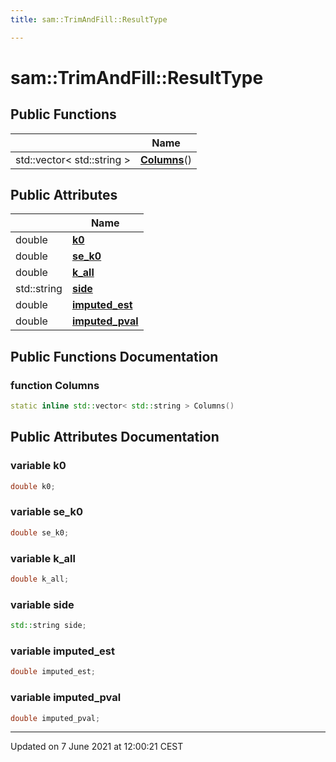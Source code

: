 ```yaml
---
title: sam::TrimAndFill::ResultType

---
```


# sam::TrimAndFill::ResultType



## Public Functions

|                | Name           |
| -------------- | -------------- |
| std::vector< std::string > | **[Columns](/doxygen/Classes/structsam_1_1_trim_and_fill_1_1_result_type/#function-columns)**() |

## Public Attributes

|                | Name           |
| -------------- | -------------- |
| double | **[k0](/doxygen/Classes/structsam_1_1_trim_and_fill_1_1_result_type/#variable-k0)**  |
| double | **[se_k0](/doxygen/Classes/structsam_1_1_trim_and_fill_1_1_result_type/#variable-se_k0)**  |
| double | **[k_all](/doxygen/Classes/structsam_1_1_trim_and_fill_1_1_result_type/#variable-k_all)**  |
| std::string | **[side](/doxygen/Classes/structsam_1_1_trim_and_fill_1_1_result_type/#variable-side)**  |
| double | **[imputed_est](/doxygen/Classes/structsam_1_1_trim_and_fill_1_1_result_type/#variable-imputed_est)**  |
| double | **[imputed_pval](/doxygen/Classes/structsam_1_1_trim_and_fill_1_1_result_type/#variable-imputed_pval)**  |

## Public Functions Documentation

### function Columns

```cpp
static inline std::vector< std::string > Columns()
```


## Public Attributes Documentation

### variable k0

```cpp
double k0;
```


### variable se_k0

```cpp
double se_k0;
```


### variable k_all

```cpp
double k_all;
```


### variable side

```cpp
std::string side;
```


### variable imputed_est

```cpp
double imputed_est;
```


### variable imputed_pval

```cpp
double imputed_pval;
```


-------------------------------

Updated on  7 June 2021 at 12:00:21 CEST
